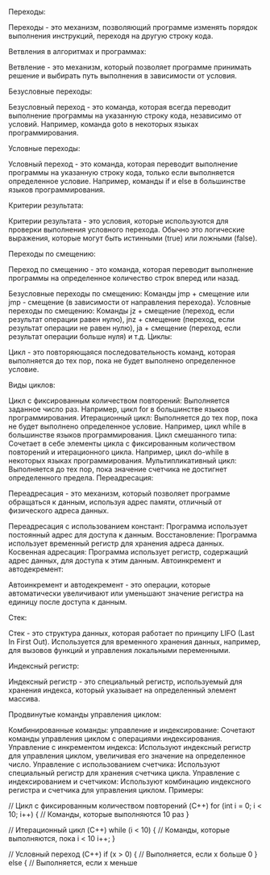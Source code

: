 Переходы:

Переходы - это механизм, позволяющий программе изменять порядок выполнения инструкций, переходя на другую строку кода.

Ветвления в алгоритмах и программах:

Ветвление - это механизм, который позволяет программе принимать решение и выбирать путь выполнения в зависимости от условия.

Безусловные переходы:

Безусловный переход - это команда, которая всегда переводит выполнение программы на указанную строку кода, независимо от условий. Например, команда goto в некоторых языках программирования.

Условные переходы:

Условный переход - это команда, которая переводит выполнение программы на указанную строку кода, только если выполняется определенное условие. Например, команды if и else в большинстве языков программирования.

Критерии результата:

Критерии результата - это условия, которые используются для проверки выполнения условного перехода. Обычно это логические выражения, которые могут быть истинными (true) или ложными (false).

Переходы по смещению:

Переход по смещению - это команда, которая переводит выполнение программы на определенное количество строк вперед или назад.

Безусловные переходы по смещению: Команды jmp + смещение или jmp - смещение (в зависимости от направления перехода).
Условные переходы по смещению: Команды jz + смещение (переход, если результат операции равен нулю), jnz + смещение (переход, если результат операции не равен нулю), ja + смещение (переход, если результат операции больше нуля) и т.д.
Циклы:

Цикл - это повторяющаяся последовательность команд, которая выполняется до тех пор, пока не будет выполнено определенное условие.

Виды циклов:

Цикл с фиксированным количеством повторений: Выполняется заданное число раз. Например, цикл for в большинстве языков программирования.
Итерационный цикл: Выполняется до тех пор, пока не будет выполнено определенное условие. Например, цикл while в большинстве языков программирования.
Цикл смешанного типа: Сочетает в себе элементы цикла с фиксированным количеством повторений и итерационного цикла. Например, цикл do-while в некоторых языках программирования.
Мультипликативный цикл: Выполняется до тех пор, пока значение счетчика не достигнет определенного предела.
Переадресация:

Переадресация - это механизм, который позволяет программе обращаться к данным, используя адрес памяти, отличный от физического адреса данных.

Переадресация с использованием констант: Программа использует постоянный адрес для доступа к данным.
Восстановление: Программа использует временный регистр для хранения адреса данных.
Косвенная адресация: Программа использует регистр, содержащий адрес данных, для доступа к этим данным.
Автоинкремент и автодекремент:

Автоинкремент и автодекремент - это операции, которые автоматически увеличивают или уменьшают значение регистра на единицу после доступа к данным.

Стек:

Стек - это структура данных, которая работает по принципу LIFO (Last In First Out). Используется для временного хранения данных, например, для вызовов функций и управления локальными переменными.

Индексный регистр:

Индексный регистр - это специальный регистр, используемый для хранения индекса, который указывает на определенный элемент массива.

Продвинутые команды управления циклом:

Комбинированные команды: управление и индексирование: Сочетают команды управления циклом с операциями индексирования.
Управление с инкрементом индекса: Используют индексный регистр для управления циклом, увеличивая его значение на определенное число.
Управление с использованием счетчика: Используют специальный регистр для хранения счетчика цикла.
Управление с индексированием и счетчиком: Используют комбинацию индексного регистра и счетчика для управления циклом.
Примеры:

// Цикл с фиксированным количеством повторений (C++)
for (int i = 0; i < 10; i++) {
  // Команды, которые выполняются 10 раз
}

// Итерационный цикл (C++)
while (i < 10) {
  // Команды, которые выполняются, пока i < 10
  i++;
}

// Условный переход (C++)
if (x > 0) {
  // Выполняется, если x больше 0
} else {
  // Выполняется, если x меньше
